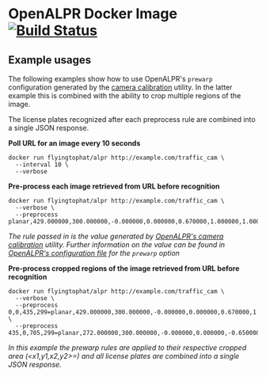 # OpenALPR Docker Image [![Build Status](https://travis-ci.org/SketchingDev/OpenALPR-Docker.svg?branch=master)](https://travis-ci.org/SketchingDev/OpenALPR-Docker)

## Example usages

The following examples show how to use OpenALPR's `prewarp` configuration generated by the [camera calibration](https://github.com/openalpr/openalpr/wiki/Camera-Calibration) utility. In the latter example this is combined with the ability to crop multiple regions of the image.

The license plates recognized after each preprocess rule are combined into a single JSON response.

**Poll URL for an image every 10 seconds**

```
docker run flyingtophat/alpr http://example.com/traffic_cam \
  --interval 10 \
  --verbose
```

**Pre-process each image retrieved from URL before recognition**

```
docker run flyingtophat/alpr http://example.com/traffic_cam \
  --verbose \
  --preprocess planar,429.000000,300.000000,-0.000000,0.000000,0.670000,1.000000,1.000000,0.000000,0.000000
```

*The rule passed in is the value generated by [OpenALPR's camera calibration](https://github.com/openalpr/openalpr/wiki/Camera-Calibration) utility. Further information on the value can
be found in [OpenALPR's configuration file](https://github.com/openalpr/openalpr/blob/ab1a9e20ab699fc5dec756acd44456f2d4b4c106/config/openalpr.conf.defaults) for the `prewarp` option*

**Pre-process cropped regions of the image retrieved from URL before recognition**

```
docker run flyingtophat/alpr http://example.com/traffic_cam \
  --verbose \
  --preprocess 0,0,435,299=planar,429.000000,300.000000,-0.000000,0.000000,0.670000,1.000000,1.000000,0.000000,0.000000 \
  --preprocess 435,0,705,299=planar,272.000000,300.000000,-0.000000,0.000000,-0.650000,1.000000,1.000000,0.000000,0.000000
```

*In this example the prewarp rules are applied to their respective cropped area (<x1,y1,x2,y2>=<prewarp>) and all license plates are combined into a single JSON response.*
